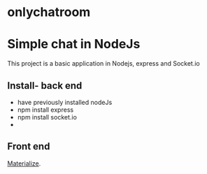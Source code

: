# onlychatroom
Simple chat in NodeJs
=========

This project is a basic application in Nodejs, express and Socket.io

Install- back end
-----------
*	have previously installed nodeJs
*	npm install express
*	npm install socket.io
*
Front end
-----------
[Materialize](http://materializecss.com/).
